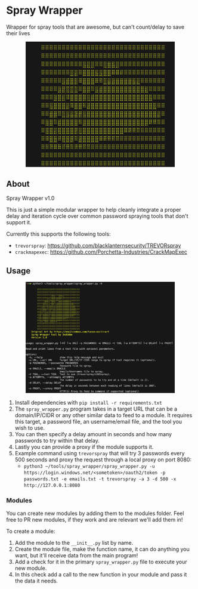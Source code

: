 # Spray Wrapper
Wrapper for spray tools that are awesome, but can't count/delay to save their lives

<p align="center">
  <img width=400px src="resources/logo.png" />
</p>


## About
Spray Wrapper v1.0

This is just a simple modular wrapper to help cleanly integrate a proper delay and iteration cycle over common password spraying tools that don't support it.

Currently this supports the following tools:
- `trevorspray`: https://github.com/blacklanternsecurity/TREVORspray
- `crackmapexec`: https://github.com/Porchetta-Industries/CrackMapExec


## Usage
<p align="center">
  <img width=400px src="resources/help.png" />
</p>

1. Install dependencies with `pip install -r requirements.txt`
2. The `spray_wrapper.py` program takes in a target URL that can be a domain/IP/CIDR or any other similar data to feed to a module. It requires this target, a password file, an username/email file, and the tool you wish to use.
3. You can then specify a delay amount in seconds and how many passwords to try within that delay.
4. Lastly you can provide a proxy if the module supports it.
5. Example command using `trevorspray` that will try 3 passwords every 500 seconds and proxy the request through a local proxy on port 8080:
    -  `python3 ~/tools/spray_wrapper/spray_wrapper.py -u https://login.windows.net/<sometoken>/oauth2/token -p passwords.txt -e emails.txt -t trevorspray -a 3 -d 500 -x http://127.0.0.1:8080`

### Modules
You can create new modules by adding them to the modules folder. Feel free to PR new modules, if they work and are relevant we'll add them in!

To create a module:
1. Add the module to the `__init__.py` list by name.
2. Create the module file, make the function name, it can do anything you want, but it'll receive data from the main program!
3. Add a check for it in the primary `spray_wrapper.py` file to execute your new module.
4. In this check add a call to the new function in your module and pass it the data it needs. 
